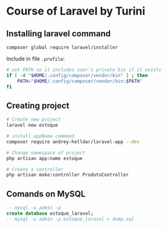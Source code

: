 # Course of Laravel by Turini


## Installing laravel command

```
composer global require laravel/installer
```

Include in file `.profile`:
```bash
# set PATH so it includes user's private bin if it exists
if [ -d "$HOME/.config/composer/vendor/bin" ] ; then
    PATH="$HOME/.config/composer/vendor/bin:$PATH"
fi
``` 

## Creating project

```bash
# Create new project
laravel new estoque

# install appNama command
composer require andrey-helldar/laravel-app --dev

# Change namespace of project
php artisan app:name estoque

# Create a controller
php artisan make:controller ProdutoController
```

## Comands on MySQL
```sql
-- mysql -u admin -p
create database estoque_laravel;
-- mysql -u admin -p estoque_laravel < dump.sql
```